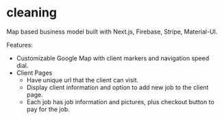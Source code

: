 # cleaning

Map based business model built with Next.js, Firebase, Stripe, Material-UI.

Features:
- Customizable Google Map with client markers and navigation speed dial.
- Client Pages
  - Have unique url that the client can visit.
  - Display client information and option to add new job to the client page.
  - Each job has job information and pictures, plus checkout button to pay for the job.
